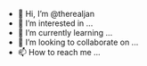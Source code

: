 - 👋 Hi, I’m @therealjan
- 👀 I’m interested in ...
- 🌱 I’m currently learning ...
- 💞️ I’m looking to collaborate on ...
- 📫 How to reach me ...

<!---
therealjan/therealjan is a ✨ special ✨ repository because its `README.md` (this file) appears on your GitHub profile.
You can click the Preview link to take a look at your changes.
--->
